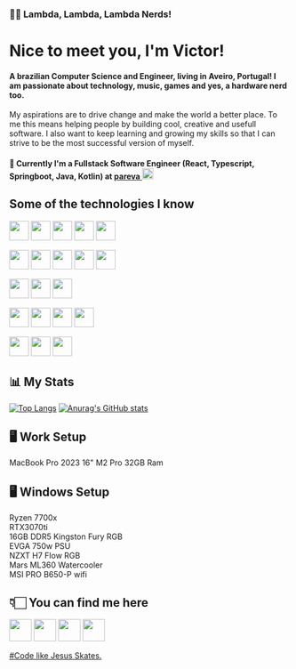 ### 🖖🏻 Lambda, Lambda, Lambda Nerds! 

# Nice to meet you, I'm Victor!

#### A brazilian Computer Science and Engineer, living in Aveiro, Portugal! I am passionate about technology, music, games and yes, a hardware nerd too.

My aspirations are to drive change and make the world a better place. To me this means helping people by building cool, creative and usefull software. 
I also want to keep learning and growing my skills so that I can strive to be the most successful version of myself.

#### 💼 Currently I'm a Fullstack Software Engineer (React, Typescript, Springboot, Java, Kotlin) at <a href="https://www.pareva.de"> pareva <img height= "20" src= "https://avatars.githubusercontent.com/u/152971916?s=400&u=8da1f0db654fee0f34e53822a0770e762e849703&v=4"></a>

## Some of the technologies I know 
<a href="https://www.typescriptlang.org/"><img height= "35" src= "https://img.shields.io/badge/TypeScript-007ACC?style=for-the-badge&logo=typescript&logoColor=white"></a>
<a href="https://www.javascript.com/"><img height= "35" src= "https://img.shields.io/badge/JavaScript-F7DF1E?style=for-the-badge&logo=javascript&logoColor=black"></a>
<a href="https://www.java.com/"><img height= "35" src= "https://img.shields.io/badge/Java-ED8B00?style=for-the-badge&logo=java&logoColor=white"></a>
<a href="https://kotlinlang.org/docs/android-overview.html"><img height= "35" src= "https://img.shields.io/badge/Kotlin-7F52FF?style=for-the-badge&logo=Kotlin&logoColor=white"></a>
<a href="https://www.python.org/"><img height= "35" src= "https://img.shields.io/badge/Python-3776AB?style=for-the-badge&logo=python&logoColor=white"></a>

<a href="https://reactjs.org/"><img height= "35" src= "https://img.shields.io/badge/React-20232A?style=for-the-badge&logo=react&logoColor=61DAFB"></a>
<a href="https://nextjs.org/"><img height= "35" src= "https://img.shields.io/badge/next.js-000000?style=for-the-badge&logo=nextdotjs&logoColor=white"></a>
<a href="https://spring.io/projects/spring-boot"><img height= "35" src= "https://img.shields.io/badge/Spring%20Boot-6DB33F?style=for-the-badge&logo=springboot&logoColor=white"></a>
<a href="https://nodejs.org/en/"><img height= "35" src= "https://img.shields.io/badge/Node.js-339933?style=for-the-badge&logo=nodedotjs&logoColor=white"></a>
<a href="https://reactnative.dev/"><img height= "35" src= "https://img.shields.io/badge/ReactNative-222222?style=for-the-badge&logo=React&logoColor="></a>

<a href="https://www.mongodb.com/"><img height= "35" src= "https://img.shields.io/badge/-MongoDB-13aa52?style=for-the-badge&logo=mongodb&logoColor=white"></a>
<a href="https://www.mysql.com/"><img height= "35" src= "https://img.shields.io/badge/MySQL-00000F?style=for-the-badge&logo=mysql&logoColor=white"></a>
<a href="https://www.postgresql.org/"><img height= "35" src= "https://img.shields.io/badge/postgresql-4169e1?style=for-the-badge&logo=postgresql&logoColor=white"></a>

<a href="https://git-scm.com/"><img height= "35" src= "https://img.shields.io/badge/Git-F05032?style=for-the-badge&logo=git&logoColor=white"></a>
<a href="https://www.npmjs.com/"><img height= "35" src= "https://img.shields.io/badge/npm-CB3837?style=for-the-badge&logo=npm&logoColor=white"></a>
<a href="https://neovim.io/"><img height= "35" src= "https://img.shields.io/badge/Neovim-57A143?logo=neovim&logoColor=white&style=for-the-badge"></a>
<a href="https://code.visualstudio.com/"><img height= "35" src= "https://img.shields.io/badge/VS_Code-0078D4?style=for-the-badge&logo=visual%20studio%20code&logoColor=white"></a>




<a href="https://developer.mozilla.org/docs/Web/HTML"><img height= "35" src= "https://img.shields.io/badge/HTML5-E34F26?style=for-the-badge&logo=html5&logoColor=white"></a>
<a href="https://developer.mozilla.org/docs/Web/CSS"><img height= "35" src= "https://img.shields.io/badge/CSS3-1572B6?style=for-the-badge&logo=css3&logoColor=white"></a>
<a href="https://tailwindcss.com/"><img height= "35" src= "https://img.shields.io/badge/Tailwind_CSS-38B2AC?style=for-the-badge&logo=tailwind-css&logoColor=white"></a>

## 📊  My Stats  
[![Top Langs](https://github-readme-stats.vercel.app/api/top-langs/?username=vbmelo)](https://github.com/anuraghazra/github-readme-stats)
[![Anurag's GitHub stats](https://github-readme-stats.vercel.app/api?username=vbmelo)](https://github.com/anuraghazra/github-readme-stats)

## 🖥  Work Setup   
<p>MacBook Pro 2023 16" M2 Pro 32GB Ram</p>

## 🖥  Windows Setup  
<p>Ryzen 7700x <br />RTX3070ti <br />16GB DDR5 Kingston Fury RGB <br />EVGA 750w PSU <br />NZXT H7 Flow RGB <br />Mars ML360 Watercooler <br /> MSI PRO B650-P wifi </p>

## 👇🏻  You can find me here  
<a href="mailto:vbmelox@gmail.com"><img height="40" src="https://img.shields.io/badge/Gmail-D14836?style=for-the-badge&logo=gmail&logoColor=white"></a>
<a href="https://www.instagram.com/victor_bmelo/"><img height="40" src="https://img.shields.io/badge/Instagram-E4405F?style=for-the-badge&logo=instagram&logoColor=white"></a>
<a href="https://www.linkedin.com/in/victorbarrosmelo/"><img height="40" src="https://img.shields.io/badge/LinkedIn-0077B5?style=for-the-badge&logo=linkedin&logoColor=white"></a>
<a href="https://discordapp.com/users/332204395414552577"><img height="40" src="https://img.shields.io/badge/Discord-7289DA?style=for-the-badge&logo=discord&logoColor=white"></a>

[#Code like Jesus Skates.](https://youtu.be/GUVQHD6j9S0)
